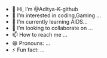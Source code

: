 - 👋 Hi, I’m @Aditya-K-github
- 👀 I’m interested in coding,Gaming ...
- 🌱 I’m currently learning AIDS...
- 💞️ I’m looking to collaborate on ...
- 📫 How to reach me ...
- 😄 Pronouns: ...
- ⚡ Fun fact: ...

<!---
Aditya-K-github/Aditya-K-github is a ✨ special ✨ repository because its `README.md` (this file) appears on your GitHub profile.
You can click the Preview link to take a look at your changes.
--->
